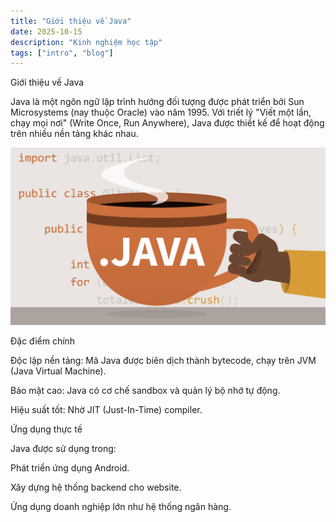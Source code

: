 ```yaml
---
title: "Giới thiệu về Java"
date: 2025-10-15
description: "Kinh nghiệm học tập"
tags: ["intro", "blog"]
---
```


Giới thiệu về Java

Java là một ngôn ngữ lập trình hướng đối tượng được phát triển bởi Sun Microsystems (nay thuộc Oracle) vào năm 1995. Với triết lý "Viết một lần, chạy mọi nơi" (Write Once, Run Anywhere), Java được thiết kế để hoạt động trên nhiều nền tảng khác nhau.

![JavaScript Logo](java.jpg)

Đặc điểm chính


Độc lập nền tảng: Mã Java được biên dịch thành bytecode, chạy trên JVM (Java Virtual Machine).



Bảo mật cao: Java có cơ chế sandbox và quản lý bộ nhớ tự động.



Hiệu suất tốt: Nhờ JIT (Just-In-Time) compiler.

Ứng dụng thực tế

Java được sử dụng trong:





Phát triển ứng dụng Android.



Xây dựng hệ thống backend cho website.



Ứng dụng doanh nghiệp lớn như hệ thống ngân hàng.